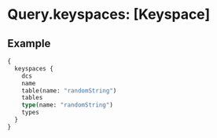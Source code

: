 # Query.keyspaces: [Keyspace]
            
## Example
```graphql
{
  keyspaces {
    dcs
    name
    table(name: "randomString")
    tables
    type(name: "randomString")
    types
  }
}

```